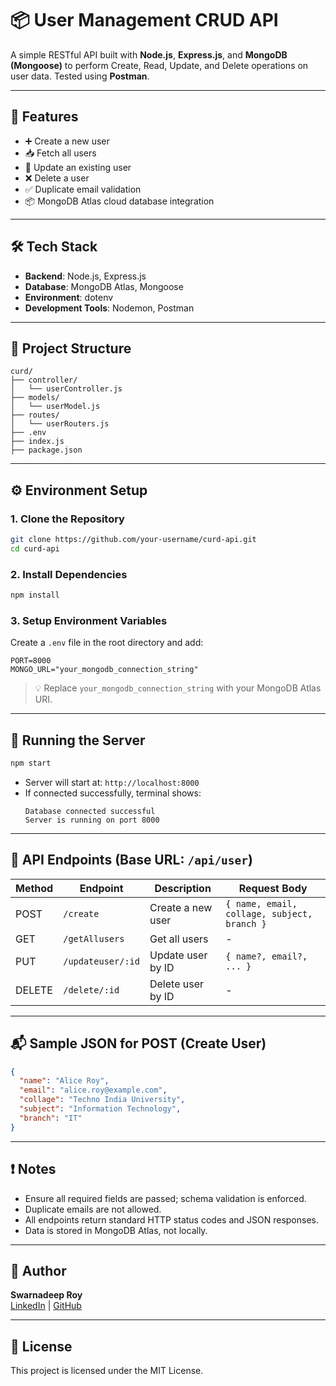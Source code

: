 # 📦 User Management CRUD API

A simple RESTful API built with **Node.js**, **Express.js**, and **MongoDB (Mongoose)** to perform Create, Read, Update, and Delete operations on user data. Tested using **Postman**.

---

## 🚀 Features

- ➕ Create a new user
- 📥 Fetch all users
- 📝 Update an existing user
- ❌ Delete a user
- ✅ Duplicate email validation
- 📦 MongoDB Atlas cloud database integration

---

## 🛠 Tech Stack

- **Backend**: Node.js, Express.js
- **Database**: MongoDB Atlas, Mongoose
- **Environment**: dotenv
- **Development Tools**: Nodemon, Postman

---

## 📁 Project Structure

```
curd/
├── controller/
│   └── userController.js
├── models/
│   └── userModel.js
├── routes/
│   └── userRouters.js
├── .env
├── index.js
├── package.json
```

---

## ⚙️ Environment Setup

### 1. Clone the Repository

```bash
git clone https://github.com/your-username/curd-api.git
cd curd-api
```

### 2. Install Dependencies

```bash
npm install
```

### 3. Setup Environment Variables

Create a `.env` file in the root directory and add:

```
PORT=8000
MONGO_URL="your_mongodb_connection_string"
```

> 💡 Replace `your_mongodb_connection_string` with your MongoDB Atlas URI.

---

## 📡 Running the Server

```bash
npm start
```

- Server will start at: `http://localhost:8000`
- If connected successfully, terminal shows:
  ```
  Database connected successful
  Server is running on port 8000
  ```

---

## 🧪 API Endpoints (Base URL: `/api/user`)

| Method | Endpoint             | Description          | Request Body                       |
|--------|----------------------|----------------------|-------------------------------------|
| POST   | `/create`            | Create a new user    | `{ name, email, collage, subject, branch }` |
| GET    | `/getAllusers`       | Get all users        | -                                   |
| PUT    | `/updateuser/:id`    | Update user by ID    | `{ name?, email?, ... }`            |
| DELETE | `/delete/:id`        | Delete user by ID    | -                                   |

---

## 📬 Sample JSON for POST (Create User)

```json
{
  "name": "Alice Roy",
  "email": "alice.roy@example.com",
  "collage": "Techno India University",
  "subject": "Information Technology",
  "branch": "IT"
}
```

---

## ❗ Notes

- Ensure all required fields are passed; schema validation is enforced.
- Duplicate emails are not allowed.
- All endpoints return standard HTTP status codes and JSON responses.
- Data is stored in MongoDB Atlas, not locally.

---

## 👤 Author

**Swarnadeep Roy**  
[LinkedIn](https://www.linkedin.com/in/swarnadeep-roy/) | [GitHub](https://github.com/swarnadeep-roy)

---

## 📜 License

This project is licensed under the MIT License.
